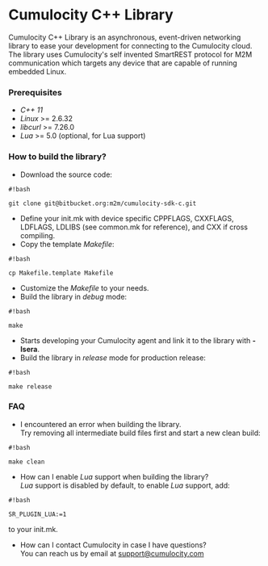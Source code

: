 # Cumulocity C++ Library #

Cumulocity C++ Library is an asynchronous, event-driven networking library to ease your development for connecting to the Cumulocity cloud. The library uses Cumulocity's self invented SmartREST protocol for M2M communication which targets any device that are capable of running embedded Linux.

### Prerequisites ###

* *C++ 11*
* *Linux* >= 2.6.32
* *libcurl* >= 7.26.0
* *Lua* >= 5.0 (optional, for Lua support)

### How to build the library? ###

* Download the source code:

```
#!bash

git clone git@bitbucket.org:m2m/cumulocity-sdk-c.git
```

* Define your init.mk with device specific CPPFLAGS, CXXFLAGS, LDFLAGS, LDLIBS (see common.mk for reference), and CXX if cross compiling.
* Copy the template *Makefile*:

```
#!bash

cp Makefile.template Makefile
```

* Customize the *Makefile* to your needs.
* Build the library in *debug* mode:

```
#!bash

make
```

* Starts developing your Cumulocity agent and link it to the library with **-lsera**.
* Build the library in *release* mode for production release:

```
#!bash

make release
```


### FAQ ###
* I encountered an error when building the library.  
  Try removing all intermediate build files first and start a new clean build:

```
#!bash

make clean
```
* How can I enable *Lua* support when building the library?  
  *Lua* support is disabled by default, to enable *Lua* support, add:

```
#!bash

SR_PLUGIN_LUA:=1
```
  to your init.mk.

* How can I contact Cumulocity in case I have questions?  
  You can reach us by email at support@cumulocity.com
